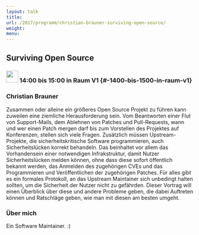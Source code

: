 ```yaml
---
layout: talk
title:
url: /2017/programm/christian-brauner-surviving-open-source/
weight:
menu:
---
```

## Surviving Open Source

### <img height = "32" src="../../../images/talk.svg"> 14:00 bis 15:00 in Raum V1 {#-1400-bis-1500-in-raum-v1}

### Christian Brauner

Zusammen oder alleine ein größeres Open Source Projekt zu führen kann zuweilen
eine ziemliche Herausforderung sein. Vom Beantworten einer Flut von
Support-Mails, dem Ablehnen von Patches und Pull-Requests, wann und wer einen
Patch mergen darf bis zum Vorstellen des Projektes auf Konferenzen, stellen
sich viele Fragen. Zusätzlich müssen Upstream-Projekte, die
sicherheitskritische Software programmieren, auch Sicherheitslücken korrekt
behandeln. Das beinhaltet vor allem das Vorhandensein einer notwendigen
Infrakstruktur, damit Nutzer Sicherheitslücken melden können, ohne dass diese
sofort öffentlich bekannt werden, das Anmelden des zugehörigen CVEs und das
Programmieren und Veröffentlichen der zugehörigen Patches. Für alles gibt es
ein formales Protokoll, an das Upstream Maintainer sich unbedingt halten
sollten, um die Sicherheit der Nutzer nicht zu gefährden.
Dieser Vortrag will einen Überblick über diese und andere Probleme geben, die
dabei Auftreten können und Ratschläge geben, wie man mit diesen am besten umgeht.

### Über mich

Ein Software Maintainer. :)

